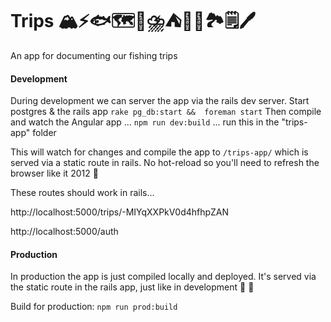 # Trips 🏔️⚡🐟🗺️🦌⛈️⛺🥃🥾🏞️🗒️🖊️

An app for documenting our fishing trips

#### Development

During development we can server the app via the rails dev server. 
Start postgres & the rails app `rake pg_db:start &&  foreman start`
Then compile and watch the Angular app ...  `npm run dev:build` ... run this in the "trips-app" folder

This will watch for changes and compile the app to `/trips-app/` which is served via a static route in rails.
No hot-reload so you'll need to refresh the browser like it 2012 👻

These routes should work in rails...

http://localhost:5000/trips/-MIYqXXPkV0d4hfhpZAN

http://localhost:5000/auth


 #### Production 
 
 In production the app is just compiled locally and deployed. It's served via the static route in the rails app, just like in development 🦄 🌈
 
 Build for production: `npm run prod:build` 
